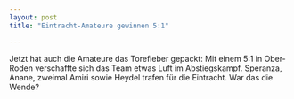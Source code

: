 ```yaml
---
layout: post
title: "Eintracht-Amateure gewinnen 5:1"

---
```


Jetzt hat auch die Amateure das Torefieber gepackt: Mit einem 5:1 in Ober-Roden verschaffte sich das Team etwas Luft im Abstiegskampf. Speranza, Anane, zweimal Amiri sowie Heydel trafen für die Eintracht. War das die Wende?


